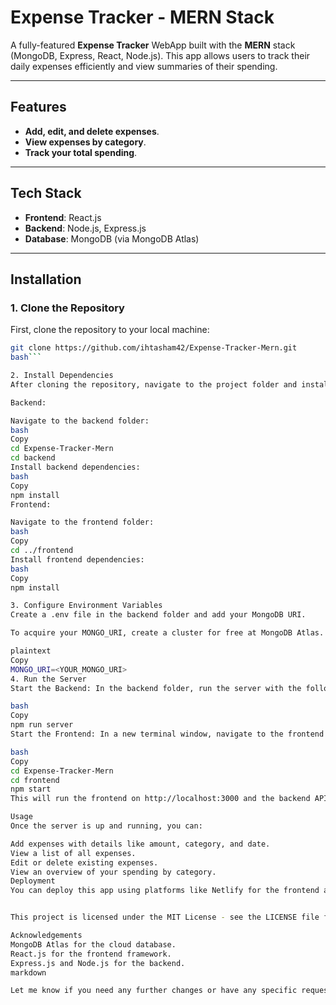 # Expense Tracker - MERN Stack

A fully-featured **Expense Tracker** WebApp built with the **MERN** stack (MongoDB, Express, React, Node.js). This app allows users to track their daily expenses efficiently and view summaries of their spending.

---

## Features
- **Add, edit, and delete expenses**.
- **View expenses by category**.
- **Track your total spending**.

---

## Tech Stack
- **Frontend**: React.js
- **Backend**: Node.js, Express.js
- **Database**: MongoDB (via MongoDB Atlas)

---

## Installation

### 1. Clone the Repository

First, clone the repository to your local machine:

```bash
git clone https://github.com/ihtasham42/Expense-Tracker-Mern.git
bash```

2. Install Dependencies
After cloning the repository, navigate to the project folder and install dependencies for both the frontend and backend.

Backend:

Navigate to the backend folder:
bash
Copy
cd Expense-Tracker-Mern
cd backend
Install backend dependencies:
bash
Copy
npm install
Frontend:

Navigate to the frontend folder:
bash
Copy
cd ../frontend
Install frontend dependencies:
bash
Copy
npm install

3. Configure Environment Variables
Create a .env file in the backend folder and add your MongoDB URI.

To acquire your MONGO_URI, create a cluster for free at MongoDB Atlas.

plaintext
Copy
MONGO_URI=<YOUR_MONGO_URI>
4. Run the Server
Start the Backend: In the backend folder, run the server with the following command:

bash
Copy
npm run server
Start the Frontend: In a new terminal window, navigate to the frontend folder and start the React development server:

bash
Copy
cd Expense-Tracker-Mern
cd frontend
npm start
This will run the frontend on http://localhost:3000 and the backend API on http://localhost:5000.

Usage
Once the server is up and running, you can:

Add expenses with details like amount, category, and date.
View a list of all expenses.
Edit or delete existing expenses.
View an overview of your spending by category.
Deployment
You can deploy this app using platforms like Netlify for the frontend and Heroku or Vercel for the backend.


This project is licensed under the MIT License - see the LICENSE file for details.

Acknowledgements
MongoDB Atlas for the cloud database.
React.js for the frontend framework.
Express.js and Node.js for the backend.
markdown

Let me know if you need any further changes or have any specific requests!
